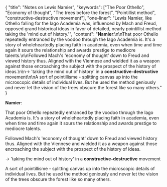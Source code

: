 {
    "title": "Notes on Lewis Namier",
    "keywords": ["The Poor Othello", "Economy of thought", "The trees before the forest", "Pointillist method", "constructive-destructive movement"],
    "one-liner": "Lewis Namier, like Othello falling for the Iago Academia was, influenced by Mach and Freud, opposed grand historical ideas in favor of detailed, nearly pointillist method taking the 'mind out of history.'",
    "content": "**Namier**:\n\nThat poor Othello repeatedly entranced by the voodoo through the Iago Academia is. It's a story of wholeheartedly placing faith in academia, even when time and time again it sours the relationship and awards prestige to mediocre talents.\n\nFollowed Mach's 'economy of thought' down to Freud and viewed history thus. Aligned with the Viennese and wielded it as a weapon against those encroaching the subject with the prospect of the history of ideas.\n\n-> 'taking the mind out of history' in a **constructive-destructive** movement\n\nA sort of pointillisme - splitting canvas up into the microscopic details of individual lives. But he used the method geniously and never let the vision of the trees obscure the forest like so many others."
}


**Namier**:

That poor Othello repeatedly entranced by the voodoo through the Iago Academia is. It's a story of wholeheartedly placing faith in academia, even when time and time again it sours the relationship and awards prestige to mediocre talents.

Followed Mach's 'economy of  thought' down to Freud and viewed history thus. Aligned with the Viennese and wielded it as a weapon against those encroaching the subject with the prospect of the history of ideas.

-> 'taking the mind out of history' in a **constructive-destructive** movement

A sort of pointillisme - splitting canvas up into the microscopic details of individual lives. But he used the method geniously and never let the vision of the trees obscure the forest like so many others. 
